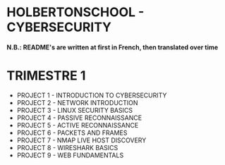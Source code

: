 # HOLBERTONSCHOOL - CYBERSECURITY
#### N.B.: README's are written at first in French, then translated over time


# TRIMESTRE 1
- PROJECT 1 - INTRODUCTION TO CYBERSECURITY
- PROJECT 2 - NETWORK INTRODUCTION
- PROJECT 3 - LINUX SECURITY BASICS
- PROJECT 4 - PASSIVE RECONNAISSANCE
- PROJECT 5 - ACTIVE RECONNAISSANCE
- PROJECT 6 - PACKETS AND FRAMES
- PROJECT 7 - NMAP LIVE HOST DISCOVERY
- PROJECT 8 - WIRESHARK BASICS
- PROJECT 9 - WEB FUNDAMENTALS
